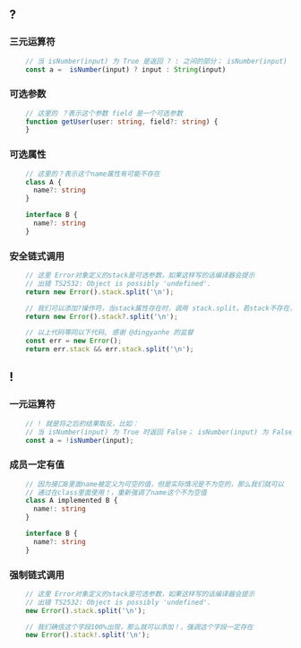 ## ?
### 三元运算符
```typescript
	// 当 isNumber(input) 为 True 是返回 ? : 之间的部分； isNumber(input) 为 False 时
	const a =  isNumber(input) ? input : String(input)
```

### 可选参数
```typescript
	// 这里的 ？表示这个参数 field 是一个可选参数
	function getUser(user: string, field?: string) {
	}
```

### 可选属性
```typescript
	// 这里的？表示这个name属性有可能不存在
	class A {
	  name?: string
	}

	interface B {
	  name?: string
	}
```

### 安全链式调用
```typescript
	// 这里 Error对象定义的stack是可选参数，如果这样写的话编译器会提示
	// 出错 TS2532: Object is possibly 'undefined'.
	return new Error().stack.split('\n');

	// 我们可以添加?操作符，当stack属性存在时，调用 stack.split。若stack不存在，则返回空
	return new Error().stack?.split('\n');

	// 以上代码等同以下代码, 感谢 @dingyanhe 的监督
	const err = new Error();
	return err.stack && err.stack.split('\n');
```

## !
### 一元运算符
```typescript
	// ! 就是将之后的结果取反，比如：
	// 当 isNumber(input) 为 True 时返回 False； isNumber(input) 为 False 时返回True
	const a = !isNumber(input);
```

### 成员一定有值
```typescript
	// 因为接口B里面name被定义为可空的值，但是实际情况是不为空的，那么我们就可以
	// 通过在class里面使用！，重新强调了name这个不为空值
	class A implemented B {
	  name!: string
	}

	interface B {
	  name?: string
	}
```

### 强制链式调用
```typescript
	// 这里 Error对象定义的stack是可选参数，如果这样写的话编译器会提示
	// 出错 TS2532: Object is possibly 'undefined'.
	new Error().stack.split('\n');

	// 我们确信这个字段100%出现，那么就可以添加！，强调这个字段一定存在
	new Error().stack!.split('\n');
```